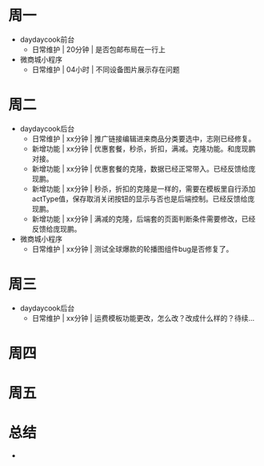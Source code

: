 # 周一
* daydaycook前台
    - 日常维护 | 20分钟 | 是否包邮布局在一行上
* 微商城小程序
    - 日常维护 | 04小时 | 不同设备图片展示存在问题

# 周二
* daydaycook后台
    - 日常维护 | xx分钟 | 推广链接编辑进来商品分类要选中，志刚已经修复。
    - 新增功能 | xx分钟 | 优惠套餐，秒杀，折扣，满减。克隆功能。和庞现鹏对接。
    - 新增功能 | xx分钟 | 优惠套餐的克隆，数据已经正常带入。已经反馈给庞现鹏。
    - 新增功能 | xx分钟 | 秒杀，折扣的克隆是一样的，需要在模板里自行添加actType值，保存取消关闭按钮的显示与否也是后端控制。已经反馈给庞现鹏。
    - 新增功能 | xx分钟 | 满减的克隆，后端套的页面判断条件需要修改，已经反馈给庞现鹏。
* 微商城小程序
    - 日常维护 | xx分钟 | 测试全球爆款的轮播图组件bug是否修复了。

# 周三
* daydaycook后台
    - 日常维护 | xx分钟 | 运费模板功能更改，怎么改？改成什么样的？待续...

# 周四

# 周五

# 总结
*
